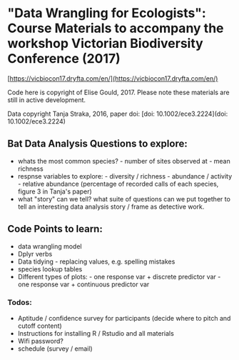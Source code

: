 # "Data Wrangling for Ecologists": Course Materials to accompany the workshop Victorian Biodiversity Conference (2017)

[https://vicbiocon17.dryfta.com/en/](https://vicbiocon17.dryfta.com/en/)

Code here is copyright of Elise Gould, 2017. Please note these materials are still in active development.

Data copyright Tanja Straka, 2016, paper doi: [doi: 10.1002/ece3.2224](doi: 10.1002/ece3.2224)


## Bat Data Analysis Questions to explore:

- whats the most common species?
        - number of sites observed at 
        - mean richness
- respnse variables to explore:
        - diversity / richness
        - abundance / activity
        - relative abundance (percentage of recorded calls of each species, figure 3 in Tanja's paper)
- what "story" can we tell? what suite of questions can we put together to tell an interesting data analysis story / frame as detective work.

## Code Points to learn:

- data wrangling model
- Dplyr verbs
- Data tidying - replacing values, e.g. spelling mistakes
- species lookup tables
- Different types of plots:
        - one response var + discrete predictor var
        - one response var + continuous predictor var
        
        
### Todos:

- Aptitude / confidence survey for participants (decide where to pitch and cutoff content)
- Instructions for installing R / Rstudio and all materials
- Wifi password?
- schedule (survey / email)
